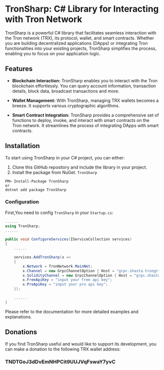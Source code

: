 # TronSharp: C# Library for Interacting with Tron Network
TronSharp is a powerful C# library that facilitates seamless interaction with the Tron network (TRX), its protocol, wallet, and smart contracts. Whether you are building decentralized applications (DApps) or integrating Tron functionalities into your existing projects, TronSharp simplifies the process, enabling you to focus on your application logic.

## Features
- **Blockchain Interaction:** TronSharp enables you to interact with the Tron blockchain effortlessly. You can query account information, transaction details, block data, broadcast transactions and more.

- **Wallet Management:** With TronSharp, managing TRX wallets becomes a breeze. It supports various cryptographic algorithms.

- **Smart Contract Integration:** TronSharp provides a comprehensive set of functions to deploy, invoke, and interact with smart contracts on the Tron network. It streamlines the process of integrating DApps with smart contracts.

## Installation

To start using TronSharp in your C# project, you can either:

1. Clone this GitHub repository and include the library in your project.
2. Install the package from NuGet. `TronSharp`

```
PM> Install-Package TronSharp
or
dotnet add package TronSharp
```

### Configuration
First,You need to config `TronSharp` in your `Startup.cs`:
```c#
......
using TronSharp;
......

public void ConfigureServices(IServiceCollection services)
{
    ......

    services.AddTronSharp(x =>
    {
        x.Network = TronNetwork.MainNet;
        x.Channel = new GrpcChannelOption { Host = "grpc.shasta.trongrid.io", Port = 50051 };
        x.SolidityChannel = new GrpcChannelOption { Host = "grpc.shasta.trongrid.io", Port = 50052 };
        x.FreeApiKey = "input your free api key";
        x.ProApiKey = "input your pro api key";
    });

    ......
}

```

Please refer to the documentation for more detailed examples and explanations.

## Donations
If you find TronSharp useful and would like to support its development, you can make a donation to the following TRX wallet address:
### TNDTGoJ3dDvEmNHPCit9UUJVqFswaY7yvC
